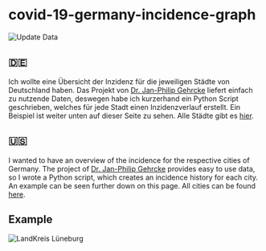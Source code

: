 # covid-19-germany-incidence-graph #

![Update Data](https://github.com/ComanderKai77/covid-19-germany-incidence-graph/workflows/Update%20Data/badge.svg?branch=master)

## 🇩🇪

Ich wollte eine Übersicht der Inzidenz für die jeweiligen Städte von Deutschland haben.
Das Projekt von [Dr. Jan-Philip Gehrcke](https://github.com/jgehrcke/covid-19-germany-gae) liefert einfach zu nutzende Daten,
deswegen habe ich kurzerhand ein Python Script geschrieben, welches für jede Stadt einen Inzidenzverlauf erstellt.
Ein Beispiel ist weiter unten auf dieser Seite zu sehen.
Alle Städte gibt es [hier](https://github.com/ComanderKai77/covid-19-germany-incidence-graph/blob/master/cities.md).

## 🇺🇸

I wanted to have an overview of the incidence for the respective cities of Germany.
The project of [Dr. Jan-Philip Gehrcke](https://github.com/jgehrcke/covid-19-germany-gae) provides easy to use data,
so I wrote a Python script, which creates an incidence history for each city.
An example can be seen further down on this page.
All cities can be found [here](https://github.com/ComanderKai77/covid-19-germany-incidence-graph/blob/master/cities.md).

## Example

![LandKreis Lüneburg](https://raw.githubusercontent.com/ComanderKai77/covid-19-germany-incidence-graph/master/graphics/LK%20L%C3%BCneburg.svg) 
